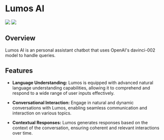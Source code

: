# Lumos AI

<div>
  <img src="https://img.shields.io/badge/OpenAI API-%2374AA9C.svg?style=for-the-badge&logo=openai&logoColor=white"/>
  <img src="https://img.shields.io/badge/react-%2320232a.svg?style=for-the-badge&logo=react&logoColor=%2361DAFB"/>
</div>
  
## Overview

Lumos AI is an personal assistant chatbot that uses OpenAI's davinci-002 model to handle queries.

## Features

- **Language Understanding:** Lumos is equipped with advanced natural language understanding capabilities, allowing it to comprehend and respond to a wide range of user inputs effectively.

- **Conversational Interaction:** Engage in natural and dynamic conversations with Lumos, enabling seamless communication and interaction on various topics.

- **Contextual Responses:** Lumos generates responses based on the context of the conversation, ensuring coherent and relevant interactions over time.

